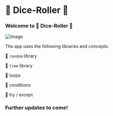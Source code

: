 # :game_die: Dice-Roller :game_die:

### Welcome to :game_die: Dice-Roller :game_die:

![Image](https://www.star.com.au/sydney/sites/default/files/styles/facebook_thumbnail/public/thumbnails/image/dice-game-cccp.jpg)

The app uses the following libraries and concepts:

  :game_die: ```random``` library
  
  :game_die: ```time``` library
  
  :game_die: loops
  
  :game_die: conditions
  
  :game_die: try / except


### Further updates to come!
